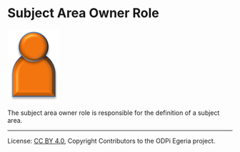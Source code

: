 <!-- SPDX-License-Identifier: CC-BY-4.0 -->
<!-- Copyright Contributors to the ODPi Egeria project. -->

# Subject Area Owner Role

<!--![Icon](subject-area-owner-role.png)-->
<img src="subject-area-owner-role.png">

The subject area owner role is responsible for the definition of a subject area.




----
License: [CC BY 4.0](https://creativecommons.org/licenses/by/4.0/),
Copyright Contributors to the ODPi Egeria project.